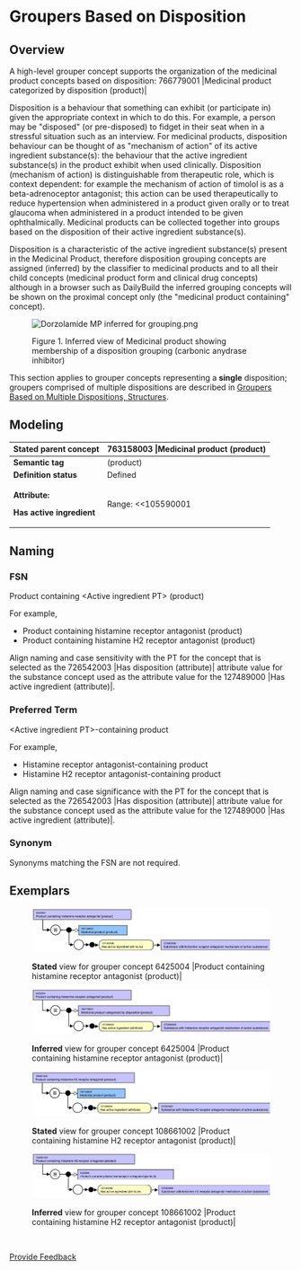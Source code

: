 # Groupers Based on Disposition

## Overview

A high-level grouper concept supports the organization of the medicinal product concepts based on disposition: 766779001 |Medicinal product categorized by disposition (product)|

Disposition is a behaviour that something can exhibit (or participate in) given the appropriate context in which to do this. For example, a person may be "disposed" (or pre-disposed) to fidget in their seat when in a stressful situation such as an interview. For medicinal products, disposition behaviour can be thought of as "mechanism of action" of its active ingredient substance(s): the behaviour that the active ingredient substance(s) in the product exhibit when used clinically. Disposition (mechanism of action) is distinguishable from therapeutic role, which is context dependent: for example the mechanism of action of timolol is as a beta-adrenoceptor antagonist; this action can be used therapeutically to reduce hypertension when administered in a product given orally or to treat glaucoma when administered in a product intended to be given ophthalmically. Medicinal products can be collected together into groups based on the disposition of their active ingredient substance(s).

Disposition is a characteristic of the active ingredient substance(s) present in the Medicinal Product, therefore disposition grouping concepts are assigned (inferred) by the classifier to medicinal products and to all their child concepts (medicinal product form and clinical drug concepts) although in a browser such as DailyBuild the inferred grouping concepts will be shown on the proximal concept only (the "medicinal product containing" concept).

<figure><img src="https://confluence.ihtsdotools.org/download/attachments/293568795/Dorzolamide%20MP%20inferred%20for%20grouping.png?version=1&#x26;modificationDate=1748543545000&#x26;api=v2" alt="Dorzolamide MP inferred for grouping.png"><figcaption><p>Figure 1. Inferred view of Medicinal product showing membership of a disposition grouping (carbonic anydrase inhibitor)</p></figcaption></figure>

This section applies to grouper concepts representing a **single** disposition; groupers comprised of multiple dispositions are described in [Groupers Based on Multiple Dispositions, Structures](../../../../../../authoring/pharmaceutical-and-biologic-product/174691077.html).

## Modeling

| **Stated parent concept**                                                       | 763158003 \|Medicinal product (product)                                                                                                                                                                                                                                                                                                                                                                                                                                                                                                                                                                              |
| ------------------------------------------------------------------------------- | -------------------------------------------------------------------------------------------------------------------------------------------------------------------------------------------------------------------------------------------------------------------------------------------------------------------------------------------------------------------------------------------------------------------------------------------------------------------------------------------------------------------------------------------------------------------------------------------------------------------- |
| **Semantic tag**                                                                | (product)                                                                                                                                                                                                                                                                                                                                                                                                                                                                                                                                                                                                            |
| **Definition status**                                                           | Defined                                                                                                                                                                                                                                                                                                                                                                                                                                                                                                                                                                                                              |
| <p><strong>Attribute:</strong></p><p><strong>Has active ingredient</strong></p> | <p>Range: &#x3C;&#x3C;105590001 |Substance (substance)</p><ul><li><p> </p><ul><li>While the allowed range is broader, the |Medicinal product| grouper concepts based on disposition should only use sufficiently defined grouper concepts that are descendants of 766739005 |Substance categorized by disposition (substance)| as attribute values.<br><br></li></ul></li></ul><p>Cardinality: 0..*</p><ul><li><p> </p><ul><li>While the allowed range is broader, the |Medicinal product| grouper concepts based on disposition should have one and only one |Has active ingredient| attribute.</li></ul></li></ul> |

## Naming

### FSN

Product containing \<Active ingredient PT> (product)

For example,

* Product containing histamine receptor antagonist (product)
* Product containing histamine H2 receptor antagonist (product)

Align naming and case sensitivity with the PT for the concept that is selected as the 726542003 |Has disposition (attribute)| attribute value for the substance concept used as the attribute value for the 127489000 |Has active ingredient (attribute)|.

### Preferred Term

\<Active ingredient PT>-containing product

For example,

* Histamine receptor antagonist-containing product
* Histamine H2 receptor antagonist-containing product

Align naming and case significance with the PT for the concept that is selected as the 726542003 |Has disposition (attribute)| attribute value for the substance concept used as the attribute value for the 127489000 |Has active ingredient (attribute)|.

### Synonym

Synonyms matching the FSN are not required.

## Exemplars

<figure><img src="../../../../../../.gitbook/assets/image (31) (1) (1).png" alt=""><figcaption><p><strong>Stated</strong> view for grouper concept 6425004 |Product containing histamine receptor antagonist (product)|</p></figcaption></figure>

<figure><img src="../../../../../../.gitbook/assets/image (32) (1) (1).png" alt=""><figcaption><p><strong>Inferred</strong> view for grouper concept 6425004 |Product containing histamine receptor antagonist (product)|</p></figcaption></figure>

<figure><img src="../../../../../../.gitbook/assets/image (33) (1) (1).png" alt=""><figcaption><p><strong>Stated</strong> view for grouper concept 108661002 |Product containing histamine H2 receptor antagonist (product)|</p></figcaption></figure>

<figure><img src="../../../../../../.gitbook/assets/image (34) (1) (1).png" alt=""><figcaption><p><strong>Inferred</strong> view for grouper concept 108661002 |Product containing histamine H2 receptor antagonist (product)|</p></figcaption></figure>

<figure><img src="../../../../../../authoring/pharmaceutical-and-biologic-product/images/174690992.png" alt=""><figcaption></figcaption></figure>






<a href="https://docs.google.com/forms/d/e/1FAIpQLScTmbZIf0UEQwYDkY27EEWBkaiYkHSbR0_9DmFrMLXoQLyL7Q/viewform?usp=pp_url&entry.1767247133=SCT+Editorial+Guide&entry.670899847=Groupers%20Based%20on%20Disposition" class="button primary">Provide Feedback</a>
